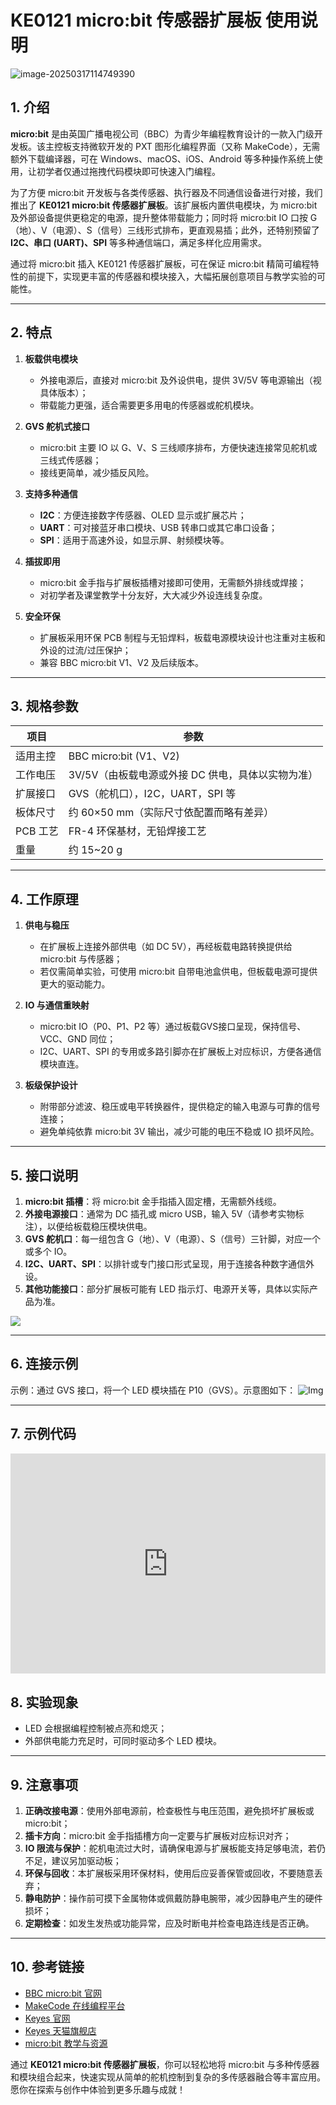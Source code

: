 # KE0121 micro:bit 传感器扩展板 使用说明

![image-20250317114749390](media/image-20250317114749390.png)

## 1. 介绍  
**micro:bit** 是由英国广播电视公司（BBC）为青少年编程教育设计的一款入门级开发板。该主控板支持微软开发的 PXT 图形化编程界面（又称 MakeCode），无需额外下载编译器，可在 Windows、macOS、iOS、Android 等多种操作系统上使用，让初学者仅通过拖拽代码模块即可快速入门编程。

为了方便 micro:bit 开发板与各类传感器、执行器及不同通信设备进行对接，我们推出了 **KE0121 micro:bit 传感器扩展板**。该扩展板内置供电模块，为 micro:bit 及外部设备提供更稳定的电源，提升整体带载能力；同时将 micro:bit IO 口按 G（地）、V（电源）、S（信号）三线形式排布，更直观易插；此外，还特别预留了 **I2C、串口 (UART)、SPI** 等多种通信端口，满足多样化应用需求。

通过将 micro:bit 插入 KE0121 传感器扩展板，可在保证 micro:bit 精简可编程特性的前提下，实现更丰富的传感器和模块接入，大幅拓展创意项目与教学实验的可能性。

---

## 2. 特点  
1. **板载供电模块**  
   - 外接电源后，直接对 micro:bit 及外设供电，提供 3V/5V 等电源输出（视具体版本）；  
   - 带载能力更强，适合需要更多用电的传感器或舵机模块。

2. **GVS 舵机式接口**  
   - micro:bit 主要 IO 以 G、V、S 三线顺序排布，方便快速连接常见舵机或三线式传感器；  
   - 接线更简单，减少插反风险。

3. **支持多种通信**  
   - **I2C**：方便连接数字传感器、OLED 显示或扩展芯片；  
   - **UART**：可对接蓝牙串口模块、USB 转串口或其它串口设备；  
   - **SPI**：适用于高速外设，如显示屏、射频模块等。

4. **插拔即用**  
   - micro:bit 金手指与扩展板插槽对接即可使用，无需额外排线或焊接；  
   - 对初学者及课堂教学十分友好，大大减少外设连线复杂度。

5. **安全环保**  
   - 扩展板采用环保 PCB 制程与无铅焊料，板载电源模块设计也注重对主板和外设的过流/过压保护；  
   - 兼容 BBC micro:bit V1、V2 及后续版本。

---

## 3. 规格参数  
| 项目               | 参数                                                         |
|--------------------|------------------------------------------------------------|
| 适用主控           | BBC micro:bit (V1、V2)                                     |
| 工作电压           | 3V/5V（由板载电源或外接 DC 供电，具体以实物为准）            |
| 扩展接口           | GVS（舵机口），I2C，UART，SPI 等                          |
| 板体尺寸           | 约 60×50 mm（实际尺寸依配置而略有差异）                    |
| PCB 工艺           | FR-4 环保基材，无铅焊接工艺                                 |
| 重量               | 约 15~20 g                                                 |

---

## 4. 工作原理  
1. **供电与稳压**  
   - 在扩展板上连接外部供电（如 DC 5V），再经板载电路转换提供给 micro:bit 与传感器；  
   - 若仅需简单实验，可使用 micro:bit 自带电池盒供电，但板载电源可提供更大的驱动能力。

2. **IO 与通信重映射**  
   - micro:bit IO（P0、P1、P2 等）通过板载GVS接口呈现，保持信号、VCC、GND 同位；  
   - I2C、UART、SPI 的专用或多路引脚亦在扩展板上对应标识，方便各通信模块直连。

3. **板级保护设计**  
   - 附带部分滤波、稳压或电平转换器件，提供稳定的输入电源与可靠的信号连接；  
   - 避免单纯依靠 micro:bit 3V 输出，减少可能的电压不稳或 IO 损坏风险。

---

## 5. 接口说明  
1. **micro:bit 插槽**：将 micro:bit 金手指插入固定槽，无需额外线缆。  
2. **外接电源接口**：通常为 DC 插孔或 micro USB，输入 5V（请参考实物标注），以便给板载稳压模块供电。  
3. **GVS 舵机口**：每一组包含 G（地）、V（电源）、S（信号）三针脚，对应一个或多个 IO。  
4. **I2C、UART、SPI**：以排针或专门接口形式呈现，用于连接各种数字通信外设。  
5. **其他功能接口**：部分扩展板可能有 LED 指示灯、电源开关等，具体以实际产品为准。

![](media/KE0121.jpg)

---

## 6. 连接示例  
示例：通过 GVS 接口，将一个 LED 模块插在 P10（GVS）。示意图如下：
![Img](media/img-20250320114603.jpg)

-------

## 7. 示例代码

<div style="position:relative;height:0;padding-bottom:70%;overflow:hidden;"><iframe style="position:absolute;top:0;left:0;width:100%;height:100%;" src="https://makecode.microbit.org/#pub:_af2Jz6CKRDoF" frameborder="0" sandbox="allow-popups allow-forms allow-scripts allow-same-origin"></iframe></div>

## 8. 实验现象  
- LED 会根据编程控制被点亮和熄灭；  
- 外部供电能力充足时，可同时驱动多个 LED 模块。

---

## 9. 注意事项  
1. **正确改接电源**：使用外部电源前，检查极性与电压范围，避免损坏扩展板或 micro:bit；  
2. **插卡方向**：micro:bit 金手指插槽方向一定要与扩展板对应标识对齐；  
3. **IO 限流与保护**：舵机电流过大时，请确保电源与扩展板能支持足够电流，若仍不足，建议另加驱动板；  
4. **环保与回收**：本扩展板采用环保材料，使用后应妥善保管或回收，不要随意丢弃；  
5. **静电防护**：操作前可摸下金属物体或佩戴防静电腕带，减少因静电产生的硬件损坏；  
6. **定期检查**：如发生发热或功能异常，应及时断电并检查电路连线是否正确。

---

## 10. 参考链接  
- [BBC micro:bit 官网](https://microbit.org/)  
- [MakeCode 在线编程平台](https://makecode.microbit.org/)  
- [Keyes 官网](http://www.keyes-robot.com/)  
- [Keyes 天猫旗舰店](https://keyes.tmall.com/)  
- [micro:bit 教学与资源](https://microbit.org/teach/)  

通过 **KE0121 micro:bit 传感器扩展板**，你可以轻松地将 micro:bit 与多种传感器和模块组合起来，快速实现从简单的舵机控制到复杂的多传感器融合等丰富应用。愿你在探索与创作中体验到更多乐趣与成就！
